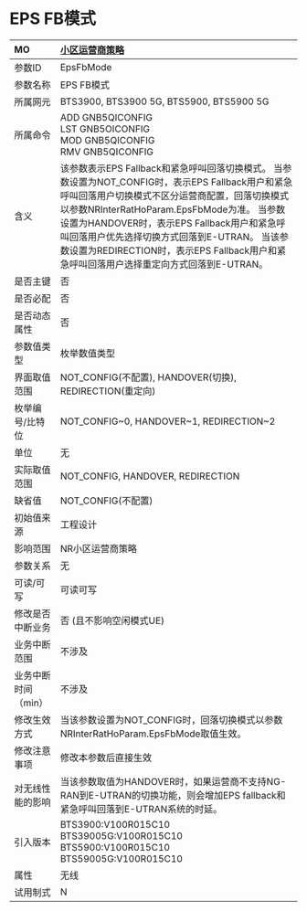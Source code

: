 # EPS FB模式<table><thread><tr><th align = "left">MO</th><th align = "left"><a href = "index.html#EPS FB模式-4">小区运营商策略</a></td></tr></thread><tbody><tr><td>参数ID</td><td>EpsFbMode</td></tr><tr><td>参数名称</td><td>EPS FB模式</td></tr><tr><td>所属网元</td><td>BTS3900, BTS3900 5G, BTS5900, BTS5900 5G</td></tr><tr><td>所属命令</td><td>ADD GNB5QICONFIG<br>LST GNB5OICONFIG<br>MOD GNB5QICONFIG<br>RMV GNB5QICONFIG</td></tr><tr><td>含义</td><td>该参数表示EPS Fallback和紧急呼叫回落切换模式。
当参数设置为NOT_CONFIG时，表示EPS Fallback用户和紧急呼叫回落用户切换模式不区分运营商配置，回落切换模式以参数NRInterRatHoParam.EpsFbMode为准。
当参数设置为HANDOVER时，表示EPS Fallback用户和紧急呼叫回落用户优先选择切换方式回落到E-UTRAN。
当该参数设置为REDIRECTION时，表示EPS Fallback用户和紧急呼叫回落用户选择重定向方式回落到E-UTRAN。</td></tr><tr><td>是否主键</td><td>否</td></tr><tr><td>是否必配</td><td>否</td></tr><tr><td>是否动态属性</td><td>否</td></tr><tr><td>参数值类型</td><td>枚举数值类型</td></tr><tr><td>界面取值范围</td><td>NOT_CONFIG(不配置), HANDOVER(切换), REDIRECTION(重定向)</td></tr><tr><td>枚举编号/比特位</td><td>NOT_CONFIG~0, HANDOVER~1, REDIRECTION~2</td></tr><tr><td>单位</td><td>无</td></tr><tr><td>实际取值范围</td><td>NOT_CONFIG, HANDOVER, REDIRECTION</td></tr><tr><td>缺省值</td><td>NOT_CONFIG(不配置)</td></tr><tr><td>初始值来源</td><td>工程设计</td></tr><tr><td>影响范围</td><td>NR小区运营商策略</td></tr><tr><td>参数关系</td><td>无</td></tr><tr><td>可读/可写</td><td>可读可写</td></tr><tr><td>修改是否中断业务</td><td>否 (且不影响空闲模式UE)</td></tr><tr><td>业务中断范围</td><td>不涉及</td></tr><tr><td>业务中断时间（min）</td><td>不涉及</td></tr><tr><td>修改生效方式</td><td>当该参数设置为NOT_CONFIG时，回落切换模式以参数NRInterRatHoParam.EpsFbMode取值生效。</td></tr><tr><td>修改注意事项</td><td>修改本参数后直接生效</td></tr><tr><td>对无线性能的影响</td><td>当该参数取值为HANDOVER时，如果运营商不支持NG-RAN到E-UTRAN的切换功能，则会增加EPS fallback和紧急呼叫回落到E-UTRAN系统的时延。</td></tr><tr><td>引入版本</td><td>BTS3900:V100R015C10<br>BTS39005G:V100R015C10<br>BTS5900:V100R015C10<br>BTS59005G:V100R015C10</td></tr><tr><td>属性</td><td>无线</td></tr><tr><td>试用制式</td><td>N</td></tr></tbody></table>